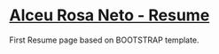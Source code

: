 # [Alceu Rosa Neto - Resume](https://startbootstrap.com/template-overviews/resume/)

First Resume page based on BOOTSTRAP template.
